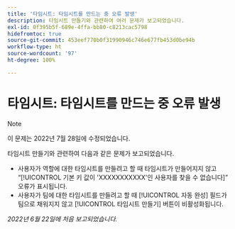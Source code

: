 ```yaml
---
title: '타임시트: 타임시트를 만드는 중 오류 발생'
description: 타임시트 만들기와 관련하여 여러 문제가 보고되었습니다.
exl-id: 0f395b5f-689e-4ffa-bb80-c8213cac5798
hidefromtoc: true
source-git-commit: 453eef770b0f31990946c746e677fb453d0be94b
workflow-type: ht
source-wordcount: '97'
ht-degree: 100%

---
```


# 타임시트: 타임시트를 만드는 중 오류 발생

>[!NOTE]
>
>이 문제는 2022년 7월 28일에 수정되었습니다.

타임시트 만들기와 관련하여 다음과 같은 문제가 보고되었습니다.

* 사용자가 역할에 대한 타임시트를 만들려고 할 때 타임시트가 만들어지지 않고 “[!UICONTROL 기본 키 값이 &#39;XXXXXXXXXXX&#39;인 사용자를 찾을 수 없습니다]” 오류가 표시됩니다.
* 사용자가 팀에 대한 타임시트를 만들려고 할 때 [!UICONTROL 자동 완성] 필드가 팀으로 채워지지 않고 [!UICONTROL 타임시트 만들기] 버튼이 비활성화됩니다.

_2022년 6월 22일에 처음 보고되었습니다._
